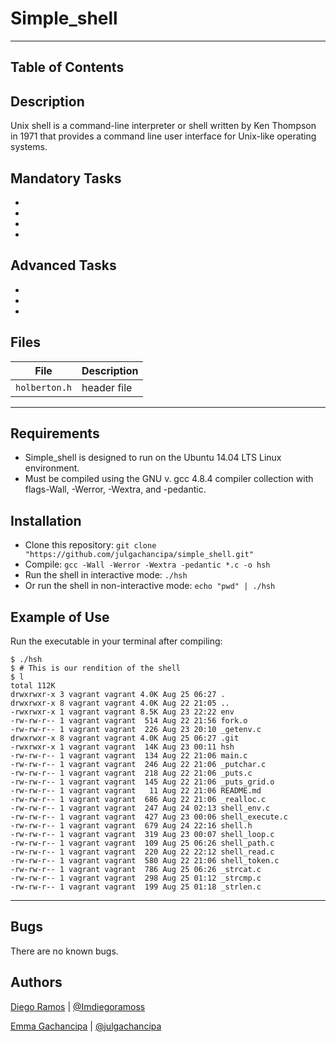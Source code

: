 # Simple_shell
------------
## Table of Contents

## Description
Unix shell is a command-line interpreter or shell written by Ken Thompson in 1971 that provides a command line user interface for Unix-like operating systems.

## Mandatory Tasks
 *
 *
 *
 *
## Advanced Tasks
 *
 *
 *
## Files
File | Description
--- | ---
`holberton.h` | header file

---
## Requirements
 * Simple_shell is designed to run on the Ubuntu 14.04 LTS Linux environment.
 * Must be compiled using the GNU v. gcc 4.8.4 compiler collection with flags-Wall, -Werror, -Wextra, and -pedantic.

## Installation
   - Clone this repository: `git clone "https://github.com/julgachancipa/simple_shell.git"`
   - Compile: `gcc -Wall -Werror -Wextra -pedantic *.c -o hsh`
   - Run the shell in interactive mode: `./hsh`
   - Or run the shell in non-interactive mode: `echo "pwd" | ./hsh`

## Example of Use
Run the executable in your terminal after compiling:
```
$ ./hsh
$ # This is our rendition of the shell
$ l
total 112K
drwxrwxr-x 3 vagrant vagrant 4.0K Aug 25 06:27 .
drwxrwxr-x 8 vagrant vagrant 4.0K Aug 22 21:05 ..
-rwxrwxr-x 1 vagrant vagrant 8.5K Aug 23 22:22 env
-rw-rw-r-- 1 vagrant vagrant  514 Aug 22 21:56 fork.o
-rw-rw-r-- 1 vagrant vagrant  226 Aug 23 20:10 _getenv.c
drwxrwxr-x 8 vagrant vagrant 4.0K Aug 25 06:27 .git
-rwxrwxr-x 1 vagrant vagrant  14K Aug 23 00:11 hsh
-rw-rw-r-- 1 vagrant vagrant  134 Aug 22 21:06 main.c
-rw-rw-r-- 1 vagrant vagrant  246 Aug 22 21:06 _putchar.c
-rw-rw-r-- 1 vagrant vagrant  218 Aug 22 21:06 _puts.c
-rw-rw-r-- 1 vagrant vagrant  145 Aug 22 21:06 _puts_grid.o
-rw-rw-r-- 1 vagrant vagrant   11 Aug 22 21:06 README.md
-rw-rw-r-- 1 vagrant vagrant  686 Aug 22 21:06 _realloc.c
-rw-rw-r-- 1 vagrant vagrant  247 Aug 24 02:13 shell_env.c
-rw-rw-r-- 1 vagrant vagrant  427 Aug 23 00:06 shell_execute.c
-rw-rw-r-- 1 vagrant vagrant  679 Aug 24 22:16 shell.h
-rw-rw-r-- 1 vagrant vagrant  319 Aug 23 00:07 shell_loop.c
-rw-rw-r-- 1 vagrant vagrant  109 Aug 25 06:26 shell_path.c
-rw-rw-r-- 1 vagrant vagrant  220 Aug 22 22:12 shell_read.c
-rw-rw-r-- 1 vagrant vagrant  580 Aug 22 21:06 shell_token.c
-rw-rw-r-- 1 vagrant vagrant  786 Aug 25 06:26 _strcat.c
-rw-rw-r-- 1 vagrant vagrant  298 Aug 25 01:12 _strcmp.c
-rw-rw-r-- 1 vagrant vagrant  199 Aug 25 01:18 _strlen.c
```
---
## Bugs
There are no known bugs.
## Authors
[Diego Ramos](https://github.com/DiegoRmsR) | [@Imdiegoramoss](https://twitter.com/Imdiegoramoss)

[Emma Gachancipa](https://github.com/julgachancipa) | [@julgachancipa](https://twitter.com/julgachancipa)
